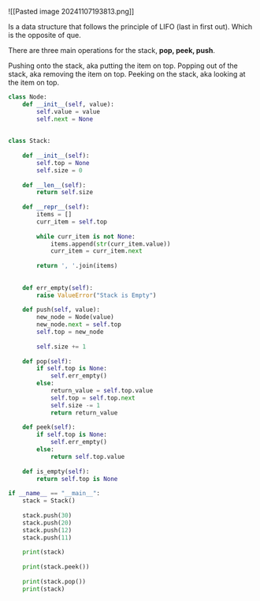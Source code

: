 ![[Pasted image 20241107193813.png]]

Is a data structure that follows the principle of LIFO (last in first out).
Which is the opposite of que.

There are three main operations for the stack, **pop, peek, push**.

Pushing onto the stack, aka putting the item on top.
Popping out of the stack, aka removing the item on top.
Peeking on the stack, aka looking at the item on top.

```python
class Node:  
    def __init__(self, value):  
        self.value = value  
        self.next = None  
  
  
class Stack:  
  
    def __init__(self):  
        self.top = None  
        self.size = 0  
  
    def __len__(self):  
        return self.size  
  
    def __repr__(self):  
        items = []  
        curr_item = self.top  
  
        while curr_item is not None:  
            items.append(str(curr_item.value))  
            curr_item = curr_item.next  
  
        return ', '.join(items)  
  
  
    def err_empty(self):  
        raise ValueError("Stack is Empty")  
  
    def push(self, value):  
        new_node = Node(value)  
        new_node.next = self.top  
        self.top = new_node  
  
        self.size += 1  
  
    def pop(self):  
        if self.top is None:  
            self.err_empty()  
        else:  
            return_value = self.top.value  
            self.top = self.top.next  
            self.size -= 1  
            return return_value  
  
    def peek(self):  
        if self.top is None:  
            self.err_empty()  
        else:  
            return self.top.value  
  
    def is_empty(self):  
        return self.top is None  
  
if __name__ == "__main__":  
    stack = Stack()  
  
    stack.push(30)  
    stack.push(20)  
    stack.push(12)  
    stack.push(11)  
  
    print(stack)  
  
    print(stack.peek())  
  
    print(stack.pop())  
    print(stack)
```